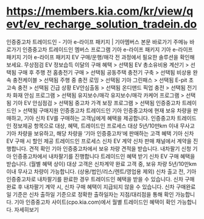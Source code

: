 # https://members.kia.com/kr/view/qevt/ev_recharge_solution_tradein.do

인증중고차 트레이드인 - 기아 e-라이프 패키지 | 기아멤버스
본문 바로가기
주메뉴 바로가기
인증중고차 트레이드인
멤버스 프로그램
기아 e-라이프 패키지
기아 e-라이프 패키지
기아 e-라이프 패키지
EV 구매/운행/매각 전 과정에서 필요한 솔루션을 확인해보세요.
무상점검
EV 정보습득
이달의 구매 혜택 >
선택됨
EV 총소유비용 계산기 >
선택됨
구매 후
주행 전
홈충전기 구매 >
선택됨
공동주택 충전기 구축 >
선택됨
비상용 완속 충전케이블 >
선택됨
주행 중
충전 로밍 >
선택됨
기아 그린패스 >
선택됨
E-pit 초고속 충전 >
선택됨
긴급 상황
EV안심출동 >
선택됨
온디맨드 픽업 충전 >
선택됨
전기차 화재 안심 프로그램 >
선택됨
유지보수/매각
유지보수/매각
카케어 프로그램 >
선택됨
기아 EV 안심점검 >
선택됨
중고차 가격 보장 프로그램 >
선택됨
인증중고차 트레이드인 >
선택됨
구매지원
인증중고차 트레이드인
기아 인증중고차에 현재 보유 차량을 판매하고, 기아 신차 EV를 구매하는 고객님에게 혜택을 제공합니다.
인증중고차 트레이드인 정보제공 항목으로 대상, 혜택, 트레이드인 프로세스
대상
5년/10만km 이내 무사고 기아 차량을 보유하고, 해당 차량을 ‘기아 인증중고차’에 판매하는 고객
혜택
기아 신차 EV 구매 시 할인 제공
트레이드인
프로세스
신차 EV 계약
신차 판매 채널에서
계약을 진행합니다.
견적 확인
기아 인증중고차에서
보유 차량 견적을 받습니다.
내차팔기 신청
기아 인증중고차에서
내차팔기를 진행합니다
트레이드인 혜택 받기
신차 EV 구매 혜택을 받습니다.
(월별 혜택 상이)
대상 고객은 신차계약 완료 고객 중, 보유 차량 5년/10만km 이내 무사고 차량이 가능합니다. (상용/법인/리스/렌트/영업용 제외)
신차 출고 전, 기아 인증중고차로 내차팔기를 완료한 경우 트레이드인 혜택을 받을 수 있습니다.
신차 구매 완료 후 내차팔기 계약 시, 신차 구매 혜택이 지급되지 않을 수 있습니다.
신차 구매완료일 기준은 신차 출하일 기준으로 정확한 출하일자는 지점/대리점을 통해 확인 가능합니다.
기아 인증중고차 사이트(cpo.kia.com)에서 월별 트레이드인 혜택이 확인 가능합니다.
자세히보기